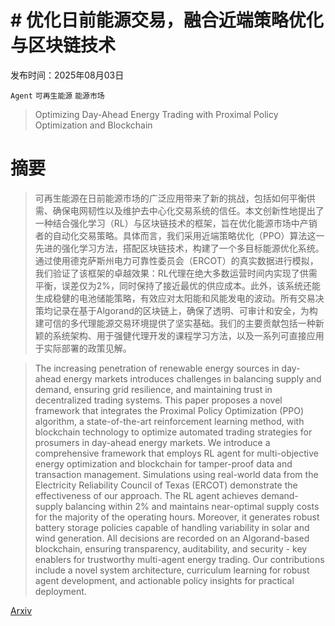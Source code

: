 # # 优化日前能源交易，融合近端策略优化与区块链技术

发布时间：2025年08月03日

`Agent` `可再生能源` `能源市场`

> Optimizing Day-Ahead Energy Trading with Proximal Policy Optimization and Blockchain

# 摘要

> 可再生能源在日前能源市场的广泛应用带来了新的挑战，包括如何平衡供需、确保电网韧性以及维护去中心化交易系统的信任。本文创新性地提出了一种结合强化学习（RL）与区块链技术的框架，旨在优化能源市场中产销者的自动化交易策略。具体而言，我们采用近端策略优化（PPO）算法这一先进的强化学习方法，搭配区块链技术，构建了一个多目标能源优化系统。通过使用德克萨斯州电力可靠性委员会（ERCOT）的真实数据进行模拟，我们验证了该框架的卓越效果：RL代理在绝大多数运营时间内实现了供需平衡，误差仅为2%，同时保持了接近最优的供应成本。此外，该系统还能生成稳健的电池储能策略，有效应对太阳能和风能发电的波动。所有交易决策均记录在基于Algorand的区块链上，确保了透明、可审计和安全，为构建可信的多代理能源交易环境提供了坚实基础。我们的主要贡献包括一种新颖的系统架构、用于强健代理开发的课程学习方法，以及一系列可直接应用于实际部署的政策见解。

> The increasing penetration of renewable energy sources in day-ahead energy markets introduces challenges in balancing supply and demand, ensuring grid resilience, and maintaining trust in decentralized trading systems. This paper proposes a novel framework that integrates the Proximal Policy Optimization (PPO) algorithm, a state-of-the-art reinforcement learning method, with blockchain technology to optimize automated trading strategies for prosumers in day-ahead energy markets. We introduce a comprehensive framework that employs RL agent for multi-objective energy optimization and blockchain for tamper-proof data and transaction management. Simulations using real-world data from the Electricity Reliability Council of Texas (ERCOT) demonstrate the effectiveness of our approach. The RL agent achieves demand-supply balancing within 2\% and maintains near-optimal supply costs for the majority of the operating hours. Moreover, it generates robust battery storage policies capable of handling variability in solar and wind generation. All decisions are recorded on an Algorand-based blockchain, ensuring transparency, auditability, and security - key enablers for trustworthy multi-agent energy trading. Our contributions include a novel system architecture, curriculum learning for robust agent development, and actionable policy insights for practical deployment.

[Arxiv](https://arxiv.org/abs/2508.01888)